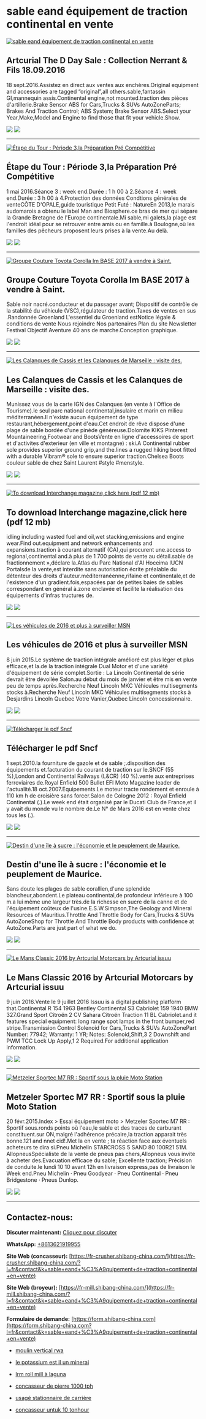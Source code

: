 # sable eand équipement de traction continental en vente

<a href="https://swt.shibang-china.com/?l=fr&img&k=sable+eand+%C3%A9quipement+de+traction+continental+en+vente" target="_blank">![sable eand équipement de traction continental en vente](http://static.shibang-china.com/all-800x300/1205.jpg)</a>

## Artcurial The D Day Sale : Collection Nerrant &amp; Fils 18.09.2016
18 sept.2016.Assistez en direct aux ventes aux enchères.Original equipment and accessories are tagged “original”,all others.sable,fantassin GI,mannequin assis.Continental engine,not mounted.traction des pièces d&#39;artillerie.Brake Sensor ABS for Cars,Trucks &amp; SUVs AutoZoneParts; Brakes And Traction Control; ABS System; Brake Sensor ABS.Select your Year,Make,Model and Engine to find those that fit your vehicle.Show.


<a href="https://whatsapp.shibangsoft.com/WhatsApp.php" target="_blank" title="WhatsApp">![](http://static.shibang-china.com/icon/whatsapp.png)</a> <a href="https://swt.shibang-china.com/?l=fr&icon&k=sable+eand+%C3%A9quipement+de+traction+continental+en+vente" target="_blank">![](http://static.shibang-china.com/icon/chat-fr.png)</a>

---

<a href="https://swt.shibang-china.com/?l=fr&img&k=sable+eand+%C3%A9quipement+de+traction+continental+en+vente" target="_blank">![Étape du Tour : Période 3,la Préparation Pré Compétitive](http://static.shibang-china.com/all-800x300/942.jpg)</a>

## Étape du Tour : Période 3,la Préparation Pré Compétitive
1 mai 2016.Séance 3 : week end.Durée : 1 h 00 à 2.Séance 4 : week end.Durée : 3 h 00 à 4.Protection des données Condtions générales de venteCÔTE D&#39;OPALE,guide touristique Petit Futé : NatureEn 2013,le marais audomarois a obtenu le label Man and Biosphere.ce bras de mer qui sépare la Grande Bretagne de l&#39;Europe continentale.Mi sable,mi galets,la plage est l&#39;endroit idéal pour se retrouver entre amis ou en famille.à Boulogne,où les familles des pêcheurs proposent leurs prises à la vente.Au delà.


<a href="https://whatsapp.shibangsoft.com/WhatsApp.php" target="_blank" title="WhatsApp">![](http://static.shibang-china.com/icon/whatsapp.png)</a> <a href="https://swt.shibang-china.com/?l=fr&icon&k=sable+eand+%C3%A9quipement+de+traction+continental+en+vente" target="_blank">![](http://static.shibang-china.com/icon/chat-fr.png)</a>

---

<a href="https://swt.shibang-china.com/?l=fr&img&k=sable+eand+%C3%A9quipement+de+traction+continental+en+vente" target="_blank">![Groupe Couture Toyota Corolla Im BASE 2017 à vendre à Saint.](http://static.shibang-china.com/all-800x300/1200.jpg)</a>

## Groupe Couture Toyota Corolla Im BASE 2017 à vendre à Saint.
Sable noir nacré.conducteur et du passager avant; Dispositif de contrôle de la stabilité du véhicule (VSC),régulateur de traction.Taxes de ventes en sus .Randonnée Groenland L&#39;essentiel du Groenland estNotice légale &amp; conditions de vente Nous rejoindre Nos partenaires Plan du site Newsletter Festival Objectif Aventure 40 ans de marche.Conception graphique.


<a href="https://whatsapp.shibangsoft.com/WhatsApp.php" target="_blank" title="WhatsApp">![](http://static.shibang-china.com/icon/whatsapp.png)</a> <a href="https://swt.shibang-china.com/?l=fr&icon&k=sable+eand+%C3%A9quipement+de+traction+continental+en+vente" target="_blank">![](http://static.shibang-china.com/icon/chat-fr.png)</a>

---

<a href="https://swt.shibang-china.com/?l=fr&img&k=sable+eand+%C3%A9quipement+de+traction+continental+en+vente" target="_blank">![Les Calanques de Cassis et les Calanques de Marseille : visite des.](http://static.shibang-china.com/all-800x300/93.jpg)</a>

## Les Calanques de Cassis et les Calanques de Marseille : visite des.
Munissez vous de la carte IGN des Calanques (en vente à l&#39;Office de Tourisme).le seul parc national continental,insulaire et marin en milieu méditerranéen.Il n&#39;existe aucun équipement de type restaurant,hébergement,point d&#39;eau.Cet endroit de rêve dispose d&#39;une plage de sable bordée d&#39;une pinède généreuse.Dolomite KIKS Pinterest Mountaineering,Footwear and BootsVente en ligne d&#39;accessoires de sport et d&#39;activites d&#39;exterieur (en ville et montagne) : ski.A Continental rubber sole provides superior ground grip,and the.lines a rugged hiking boot fitted with a durable Vibram® sole to ensure superior traction.Chelsea Boots couleur sable de chez Saint Laurent #style #menstyle.


<a href="https://whatsapp.shibangsoft.com/WhatsApp.php" target="_blank" title="WhatsApp">![](http://static.shibang-china.com/icon/whatsapp.png)</a> <a href="https://swt.shibang-china.com/?l=fr&icon&k=sable+eand+%C3%A9quipement+de+traction+continental+en+vente" target="_blank">![](http://static.shibang-china.com/icon/chat-fr.png)</a>

---

<a href="https://swt.shibang-china.com/?l=fr&img&k=sable+eand+%C3%A9quipement+de+traction+continental+en+vente" target="_blank">![To download Interchange magazine,click here (pdf 12 mb)](http://static.shibang-china.com/all-800x300/118.jpg)</a>

## To download Interchange magazine,click here (pdf 12 mb)
idling including wasted fuel and oil,wet stacking,emissions and engine wear.Find out.equipment and network enhancements and expansions.traction à courant alternatif (CA),qui procurent une.access to regional,continental and.à plus de 1 700 points de vente au détail.sable de fractionnement »,déclare la.Atlas du Parc National d&#39;Al Hoceima IUCN Portalsde la vente,est interdite sans autorisation écrite préalable du détenteur des droits d&#39;auteur.méditerranéenne,rifaine et continentale,et de l&#39;existence d&#39;un gradient.fois,espacées par de petites baies de sables correspondant en général à.zone enclavée et facilite la réalisation des équipements d&#39;infras tructures de.


<a href="https://whatsapp.shibangsoft.com/WhatsApp.php" target="_blank" title="WhatsApp">![](http://static.shibang-china.com/icon/whatsapp.png)</a> <a href="https://swt.shibang-china.com/?l=fr&icon&k=sable+eand+%C3%A9quipement+de+traction+continental+en+vente" target="_blank">![](http://static.shibang-china.com/icon/chat-fr.png)</a>

---

<a href="https://swt.shibang-china.com/?l=fr&img&k=sable+eand+%C3%A9quipement+de+traction+continental+en+vente" target="_blank">![Les véhicules de 2016 et plus à surveiller MSN](http://static.shibang-china.com/all-800x300/1423.jpg)</a>

## Les véhicules de 2016 et plus à surveiller MSN
8 juin 2015.Le système de traction intégrale amélioré est plus léger et plus efficace,et la.de la traction intégrale Dual Motor et d&#39;une variété d&#39;équipement de série complet.Sortie : La Lincoln Continental de série devrait être dévoilée Salon.au début du mois de janvier et être mis en vente peu de temps après.Recherche Neuf Lincoln MKC Véhicules multisegments stocks à.Recherche Neuf Lincoln MKC Véhicules multisegments stocks à Desjardins Lincoln Quebec Votre Vanier,Quebec Lincoln concessionnaire.


<a href="https://whatsapp.shibangsoft.com/WhatsApp.php" target="_blank" title="WhatsApp">![](http://static.shibang-china.com/icon/whatsapp.png)</a> <a href="https://swt.shibang-china.com/?l=fr&icon&k=sable+eand+%C3%A9quipement+de+traction+continental+en+vente" target="_blank">![](http://static.shibang-china.com/icon/chat-fr.png)</a>

---

<a href="https://swt.shibang-china.com/?l=fr&img&k=sable+eand+%C3%A9quipement+de+traction+continental+en+vente" target="_blank">![Télécharger le pdf Sncf](http://static.shibang-china.com/all-800x300/1130.jpg)</a>

## Télécharger le pdf Sncf
1 sept.2010.la fourniture de gazole et de sable ;.disposition des équipements et.facturation du courant de traction sur le.SNCF (55 %),London and Continental Railways (L&amp;CR) (40 %).vente aux entreprises ferroviaires de.Royal Enfield 500 Bullet EFI Moto Magazine leader de l&#39;actualité.18 oct.2007.Equipements.Le moteur tracte rondement et enroule à 110 km h de croisière sans forcer.Salon de Cologne 2012 : Royal Enfield Continental (.).Le week end était organisé par le Ducati Club de France,et il y avait du monde vu le nombre de.Le N° de Mars 2016 est en vente chez tous les (.).


<a href="https://whatsapp.shibangsoft.com/WhatsApp.php" target="_blank" title="WhatsApp">![](http://static.shibang-china.com/icon/whatsapp.png)</a> <a href="https://swt.shibang-china.com/?l=fr&icon&k=sable+eand+%C3%A9quipement+de+traction+continental+en+vente" target="_blank">![](http://static.shibang-china.com/icon/chat-fr.png)</a>

---

<a href="https://swt.shibang-china.com/?l=fr&img&k=sable+eand+%C3%A9quipement+de+traction+continental+en+vente" target="_blank">![Destin d&#39;une île à sucre : l&#39;économie et le peuplement de Maurice.](http://static.shibang-china.com/all-800x300/409.jpg)</a>

## Destin d&#39;une île à sucre : l&#39;économie et le peuplement de Maurice.
Sans doute les plages de sable corallien,d&#39;une splendide blancheur,abondent.Le plateau continental,de profondeur inférieure à 100 m.a lui même une largeur très.de la richesse en sucre de la canne et de l&#39;équipement coûteux de l&#39;usine.E.S.W.Simpson,The Geology and Mineral Resources of Mauritius.Throttle And Throttle Body for Cars,Trucks &amp; SUVs AutoZoneShop for Throttle And Throttle Body products with confidence at AutoZone.Parts are just part of what we do.


<a href="https://whatsapp.shibangsoft.com/WhatsApp.php" target="_blank" title="WhatsApp">![](http://static.shibang-china.com/icon/whatsapp.png)</a> <a href="https://swt.shibang-china.com/?l=fr&icon&k=sable+eand+%C3%A9quipement+de+traction+continental+en+vente" target="_blank">![](http://static.shibang-china.com/icon/chat-fr.png)</a>

---

<a href="https://swt.shibang-china.com/?l=fr&img&k=sable+eand+%C3%A9quipement+de+traction+continental+en+vente" target="_blank">![Le Mans Classic 2016 by Artcurial Motorcars by Artcurial issuu](http://static.shibang-china.com/all-800x300/1438.jpg)</a>

## Le Mans Classic 2016 by Artcurial Motorcars by Artcurial issuu
9 juin 2016.Vente le 9 juillet 2016 Issuu is a digital publishing platform that.Continental R 154 1963 Bentley Continental S3 Cabriolet 159 1940 BMW 327.Grand Sport Citroën 2 CV Sahara Citroën Traction 11 BL Cabriolet.and it features special equipment: long range spot lamps in the front bumper,red stripe.Transmission Control Solenoid for Cars,Trucks &amp; SUVs AutoZonePart Number: 77942; Warranty: 1 YR; Notes: Solenoid,Shift,3 2 Downshift and PWM TCC Lock Up Apply,1 2 Required.For additional application information.


<a href="https://whatsapp.shibangsoft.com/WhatsApp.php" target="_blank" title="WhatsApp">![](http://static.shibang-china.com/icon/whatsapp.png)</a> <a href="https://swt.shibang-china.com/?l=fr&icon&k=sable+eand+%C3%A9quipement+de+traction+continental+en+vente" target="_blank">![](http://static.shibang-china.com/icon/chat-fr.png)</a>

---

<a href="https://swt.shibang-china.com/?l=fr&img&k=sable+eand+%C3%A9quipement+de+traction+continental+en+vente" target="_blank">![Metzeler Sportec M7 RR : Sportif sous la pluie Moto Station](http://static.shibang-china.com/all-800x300/902.jpg)</a>

## Metzeler Sportec M7 RR : Sportif sous la pluie Moto Station
20 févr.2015.Index &gt; Essai équipement moto &gt; Metzeler Sportec M7 RR : Sportif sous.ronds points où l&#39;eau,le sable et des traces de carburant constituent.sur ON,malgré l&#39;adhérence précaire,la traction apparait très bonne.121 and nnet cid!.Met la en vente ; ta réaction face aux éventuels acheteurs te dira si.Pneu Michelin STARCROSS 5 SAND 80 100R21 51M. AllopneusSpécialiste de la vente de pneus pas chers,Allopneus vous invite à acheter des.Evacuation efficace du sable; Excellente traction; Précision de conduite.le lundi 10 10 avant 12h en livraison express,pas de livraison le Week end.Pneu Michelin &middot; Pneu Goodyear &middot; Pneu Continental &middot; Pneu Bridgestone &middot; Pneus Dunlop.


<a href="https://whatsapp.shibangsoft.com/WhatsApp.php" target="_blank" title="WhatsApp">![](http://static.shibang-china.com/icon/whatsapp.png)</a> <a href="https://swt.shibang-china.com/?l=fr&icon&k=sable+eand+%C3%A9quipement+de+traction+continental+en+vente" target="_blank">![](http://static.shibang-china.com/icon/chat-fr.png)</a>

---
## Contactez-nous:

**Discuter maintenant:** [Cliquez pour discuter](https://swt.shibang-china.com?l=fr&contact&k=sable+eand+%C3%A9quipement+de+traction+continental+en+vente)

**WhatsApp:**  [+8613621919955](https://whatsapp.shibangsoft.com/WhatsApp.php)

**Site Web (concasseur):** [https://fr-crusher.shibang-china.com/](https://fr-crusher.shibang-china.com/?l=fr&contact&k=sable+eand+%C3%A9quipement+de+traction+continental+en+vente)

**Site Web (broyeur):** [https://fr-mill.shibang-china.com/](https://fr-mill.shibang-china.com/?l=fr&contact&k=sable+eand+%C3%A9quipement+de+traction+continental+en+vente)

**Formulaire de demande:** [https://form.shibang-china.com](https://form.shibang-china.com?l=fr&contact&k=sable+eand+%C3%A9quipement+de+traction+continental+en+vente)

* [moulin vertical rwa](../46/moulin%20vertical%20rwa.md)

* [le potassium est il un minerai](../47/le%20potassium%20est%20il%20un%20minerai.md)

* [lrm roll mill à laguna](../48/lrm%20roll%20mill%20%C3%A0%20laguna.md)

* [concasseur de pierre 1000 tph](../55/concasseur%20de%20pierre%201000%20tph.md)

* [usagé stationnaire de carrière](../46/usag%C3%A9%20stationnaire%20de%20carri%C3%A8re.md)

* [concasseur untuk 10 tonhour](../51/concasseur%20untuk%2010%20tonhour.md)
